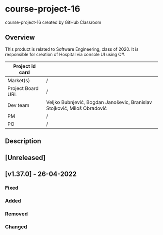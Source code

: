 # course-project-16
course-project-16 created by GitHub Classroom
 
## Overview
This product is related to Software Engineering, class of 2020. It is responsible for creation of Hospital via console UI using C#.


| Project id card       |                                                                                                                               |
| ----------------------| ----------------------------------------------------------------------------------------------------------------------------- |
| Market(s)         | /|
| Project Board URL | /|
| Dev team          | Veljko Bubnjević, Bogdan Janoševic, Branislav Stojković, Miloš Obradović|
| PM                | /|
| PO                | /|

## Description


## [Unreleased]

## [v1.37.0] - 26-04-2022

### Fixed 

### Added

### Removed

### Changed
